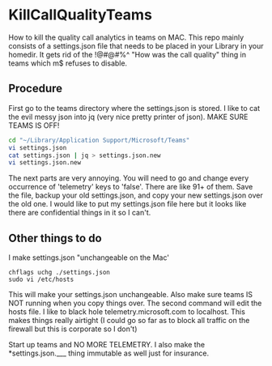 # KillCallQualityTeams
How to kill the quality call analytics in teams on MAC. This repo mainly consists of a settings.json file that needs to be placed in your Library in your homedir. It gets rid of the !@#@#$%@##$%^ "How was the call quality" thing in teams which m$ refuses to disable.

## Procedure

First go to the teams directory where the settings.json is stored.  I like to cat the evil messy json into jq (very nice pretty printer of json). MAKE SURE TEAMS IS OFF!

```bash
cd "~/Library/Application Support/Microsoft/Teams"
vi settings.json
cat settings.json | jq > settings.json.new
vi settings.json.new
```

The next parts are very annoying. You will need to go and change every occurrence of 'telemetry' keys to 'false'. There are like 91+ of them. Save the file, backup your old settings.json, and copy your new settings.json over the old one. I would like to put my settings.json file here but it looks like there are confidential things in it so I can't.

## Other things to do

I make settings.json "unchangeable on the Mac'

```shell
chflags uchg ./settings.json
sudo vi /etc/hosts
```

This will make your settings.json unchangeable. Also make sure teams IS NOT running when you copy things over.  The second command will edit the hosts file. I like to black hole telemetry.microsoft.com to localhost. This makes things really airtight (I could go so far as to block all traffic on the firewall but this is corporate so I don't)

Start up teams and NO MORE TELEMETRY. I also make the *settings.json.___ thing immutable as well just for insurance.

